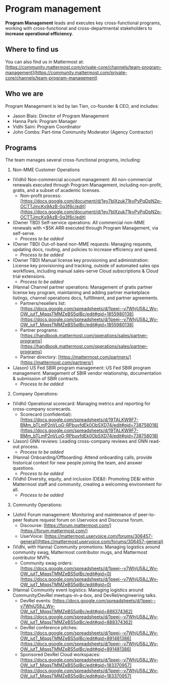 # Program management

**Program Management** leads and executes key cross-functional programs, working with cross-functional and cross-departmental stakeholders to **increase operational efficiency**.

## Where to find us

You can also find us in Mattermost at: [https://community.mattermost.com/private-core/channels/team-program-management](https://community.mattermost.com/private-core/channels/team-program-management)

## Who we are

Program Management is led by Ian Tien, co-founder & CEO, and includes:

* Jason Blais: Director of Program Management
* Hanna Park: Program Manager
* Vidhi Saini: Program Coordinator
* John Combs: Part-time Community Moderator (Agency Contractor)

## Programs

The team manages several cross-functional programs, including:

1. Non-MME Customer Operations

 - (Vidhi) Non-commercial account management: All non-commercial renewals executed through Program Management, including non-profit, gratis, and a subset of academic licenses.
    - Non-profit process: [https://docs.google.com/document/d/1ey7bIXzuk71kyPyPqDpN2p-OCTTJmcKs9AzB-0q3f6c/edit](https://docs.google.com/document/d/1ey7bIXzuk71kyPyPqDpN2p-OCTTJmcKs9AzB-0q3f6c/edit)
 - (Owner TBD) Self-service operations: All commercial non-MME renewals with <$5K ARR executed through Program Management, via self-serve.
    - *Process to be added*
 - (Owner TBD) Out-of-band non-MME requests: Managing requests, updating docs, routing, and policies to increase efficiency and speed.
    - *Process to be added*
 - (Owner TBD) Manual license key provisioning and administration: License key provisioning and tracking, outside of automated sales ops workflows, including manual sales-serve Cloud subscriptions & Cloud trial extensions.  
    - *Process to be added*
 - (Hanna) Channel partner operations: Management of gratis partner license key program, maintaining and adding partner marketplace listings, channel operations docs, fulfillment, and partner agreements.
    - Partners/resellers list: [https://docs.google.com/spreadsheets/d/1peej--v7WhjU58J_Wv-OW_iutT_MqqsTMMZeBS5qIBc/edit#gid=1855980138](https://docs.google.com/spreadsheets/d/1peej--v7WhjU58J_Wv-OW_iutT_MqqsTMMZeBS5qIBc/edit#gid=1855980138)
    - Partner programs: [https://handbook.mattermost.com/operations/sales/partner-programs](https://handbook.mattermost.com/operations/sales/partner-programs)
    - Partner directory: [https://mattermost.com/partners/](https://mattermost.com/partners/)
 - (Jason) US Fed SBIR program management: US Fed SBIR program management: Management of SBIR vendor relationship, documentation & submission of SBIR contracts.
    - *Process to be added*

2. Company Operations:
 - (Vidhi) Operational scorecard: Managing metrics and reporting for cross-company scorecards.
      - Scorecard (confidential): [https://docs.google.com/spreadsheets/d/19TALKW9F7-BMm_bTLmP2nVLoG-RPbuvfdEk0ObSXD74/edit#gid=738758018](https://docs.google.com/spreadsheets/d/19TALKW9F7-BMm_bTLmP2nVLoG-RPbuvfdEk0ObSXD74/edit#gid=738758018)
 - (Jason) GNN reviews: Leading cross-company reviews and GNN read-out process.
      - *Process to be added*
 - (Hanna) Onboarding/Offboarding: Attend onboarding calls, provide historical context for new people joining the team, and answer questions.
      - *Process to be added*
 - (Vidhi) Diversity, equity, and inclusion (DE&I): Promoting DE&I within Mattermost staff and community, creating a welcoming environment for all.
      - *Process to be added*

3. Community Operations: 

 - (John) Forum management: Monitoring and maintenance of peer-to-peer feature request forum on Uservoice and Discourse forum.
     - Discourse: [https://forum.mattermost.com/](https://forum.mattermost.com/)
     - UserVoice: [https://mattermost.uservoice.com/forums/306457-general](https://mattermost.uservoice.com/forums/306457-general)
 - (Vidhi, with Hanna) Community promotions: Managing logistics around community swag, Mattermost contributor mugs, and Mattermost contributor MVPs.
     - Community swag orders: [https://docs.google.com/spreadsheets/d/1peej--v7WhjU58J_Wv-OW_iutT_MqqsTMMZeBS5qIBc/edit#gid=0](https://docs.google.com/spreadsheets/d/1peej--v7WhjU58J_Wv-OW_iutT_MqqsTMMZeBS5qIBc/edit#gid=0)
 - (Hanna) Community event logistics: Managing logistics around Community/DevRel meetups-in-a-box, and DevRel/engineering talks.
      - DevRel events: [https://docs.google.com/spreadsheets/d/1peej--v7WhjU58J_Wv-OW_iutT_MqqsTMMZeBS5qIBc/edit#gid=888374362](https://docs.google.com/spreadsheets/d/1peej--v7WhjU58J_Wv-OW_iutT_MqqsTMMZeBS5qIBc/edit#gid=888374362)
      - DevRel conference pitches: [https://docs.google.com/spreadsheets/d/1peej--v7WhjU58J_Wv-OW_iutT_MqqsTMMZeBS5qIBc/edit#gid=891481386](https://docs.google.com/spreadsheets/d/1peej--v7WhjU58J_Wv-OW_iutT_MqqsTMMZeBS5qIBc/edit#gid=891481386)
      - Sponsored DevRel Cloud workspaces: [https://docs.google.com/spreadsheets/d/1peej--v7WhjU58J_Wv-OW_iutT_MqqsTMMZeBS5qIBc/edit#gid=183370957](https://docs.google.com/spreadsheets/d/1peej--v7WhjU58J_Wv-OW_iutT_MqqsTMMZeBS5qIBc/edit#gid=183370957)
